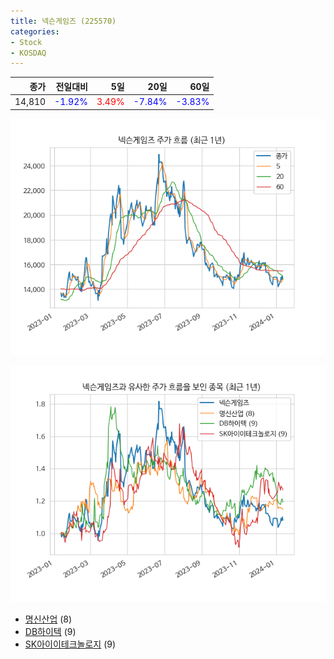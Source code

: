 ```yaml
---
title: 넥슨게임즈 (225570)
categories:
- Stock
- KOSDAQ
---
```


|종가|전일대비|5일|20일|60일|
|---:|-------:|--:|---:|---:|
|14,810|<span style="color: blue">-1.92%</span>|<span style="color: red">3.49%</span>|<span style="color: blue">-7.84%</span>|<span style="color: blue">-3.83%</span>|


<!-- more -->

![225570](/assets/images/stock/225570.png)

![225570](/assets/images/stock/225570_sim.png)

- [명신산업](/009900/) (8)
- [DB하이텍](/000990/) (9)
- [SK아이이테크놀로지](//361610/) (9)